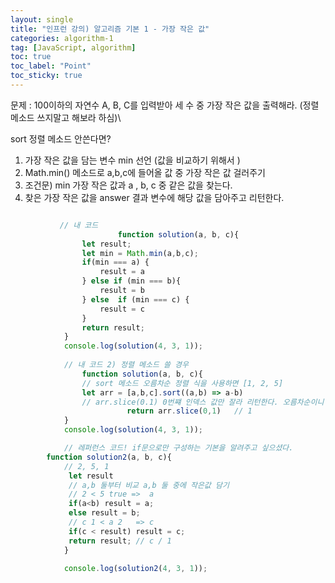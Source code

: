 ```yaml
---
layout: single
title: "인프런 강의) 알고리즘 기본 1 - 가장 작은 값"
categories: algorithm-1 
tag: [JavaScript, algorithm]
toc: true 
toc_label: "Point"
toc_sticky: true
---
```


문제 : 100이하의 자연수 A, B, C를 입력받아 세 수 중 가장 작은 값을 출력해라. (정렬 메소드 쓰지말고 해보라 하심)\

sort 정렬 메소드 안쓴다면?

1) 가장 작은 값을 담는 변수 min 선언 (값을 비교하기 위해서 )
2) Math.min() 메소드로 a,b,c에 들어올 값 중 가장 작은 값 걸러주기 
3) 조건문) min 가장 작은 값과  a , b, c 중 같은 값을 찾는다.
4) 찾은 가장 작은 값을 answer 결과 변수에 해당 값을 담아주고 리턴한다.

```js

           // 내 코드
						function solution(a, b, c){
                let result;
                let min = Math.min(a,b,c);
                if(min === a) {
                    result = a
                } else if (min === b){
                    result = b
                } else  if (min === c) {
                    result = c
                }
                return result;
            }
            console.log(solution(4, 3, 1));
					
            // 내 코드 2) 정렬 메소드 쓸 경우 
			    function solution(a, b, c){
                // sort 메소드 오름차순 정렬 식을 사용하면 [1, 2, 5]
                let arr = [a,b,c].sort((a,b) => a-b)
                // arr.slice(0.1) 0번쨰 인덱스 값만 잘라 리턴한다. 오름차순이니 가장 작은 값
    					  return arr.slice(0,1)   // 1
            }
            console.log(solution(4, 3, 1));

            // 레퍼런스 코드! if문으로만 구성하는 기본을 알려주고 싶으셨다.
        function solution2(a, b, c){
            // 2, 5, 1 
             let result
             // a,b 둘부터 비교 a,b 둘 중에 작은값 담기
             // 2 < 5 true =>  a
             if(a<b) result = a;
             else result = b;
             // c 1 < a 2   => c
             if(c < result) result = c;
             return result; // c / 1
            }

            console.log(solution2(4, 3, 1));
```



​           
